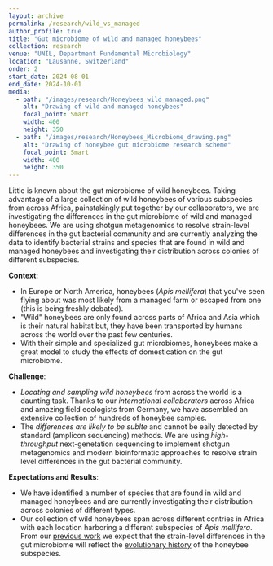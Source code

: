 ```yaml
---
layout: archive
permalink: /research/wild_vs_managed
author_profile: true
title: "Gut microbiome of wild and managed honeybees"
collection: research
venue: "UNIL, Department Fundamental Microbiology"
location: "Lausanne, Switzerland"
order: 2
start_date: 2024-08-01
end_date: 2024-10-01
media:
  - path: "/images/research/Honeybees_wild_managed.png"
    alt: "Drawing of wild and managed honeybees"
    focal_point: Smart
    width: 400
    height: 350
  - path: "/images/research/Honeybees_Microbiome_drawing.png"
    alt: "Drawing of honeybee gut microbiome research scheme"
    focal_point: Smart
    width: 400
    height: 350
---
```


Little is known about the gut microbiome of wild honeybees. Taking advantage of a large collection of wild honeybees of various subspecies from across Africa, painstakingly put together by our collaborators, we are investigating the differences in the gut microbiome of wild and managed honeybees. We are using shotgun metagenomics to resolve strain-level differences in the gut bacterial community and are currently analyzing the data to identify bacterial strains and species that are found in wild and managed honeybees and investigating their distribution across colonies of different subspecies.

**Context**: 
  * In Europe or North America, honeybees (_Apis mellifera_) that you've seen flying about was most likely from a managed farm or escaped from one (this is being freshly debated). 
  * "Wild" honeybees are only found across parts of Africa and Asia which is their natural habitat but, they have been transported by humans across the world over the past few centuries. 
  * With their simple and specialized gut microbiomes, honeybees make a great model to study the effects of domestication on the gut microbiome.

**Challenge**:
  * _Locating and sampling wild honeybees_ from across the world is a daunting task. Thanks to our _international collaborators_ across Africa and amazing field ecologists from Germany, we have assembled an extensive collection of hundreds of honeybee samples.
  * The _differences are likely to be sublte_ and cannot be eaily detected by standard (amplicon sequencing) methods. We are using _high-throughput_ next-genetation sequencing to implement shotgun metagenomics and modern bioinformatic approaches to resolve strain level differences in the gut bacterial community.

**Expectations and Results**:
  * We have identified a number of species that are found in wild and managed honeybees and are currently investigating their distribution across colonies of different types.
  * Our collection of wild honeybees span across different contries in Africa with each location harboring a different subspecies of _Apis mellifera_. From our [previous work](https://www.biorxiv.org/content/10.1101/2024.09.11.612390v1.full) we expect that the strain-level differences in the gut microbiome will reflect the [evolutionary history](https://www.nature.com/articles/s41598-023-35937-4) of the honeybee subspecies.